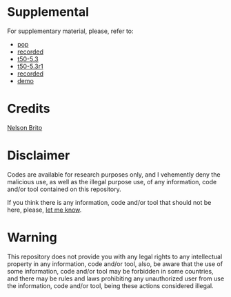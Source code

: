 # Supplemental
For supplementary material, please, refer to:
* [pop](https://github.com/nbrito/research/tree/master/pop)
* [recorded](https://www.youtube.com/watch?v=hT6y6FduIFY?t=3484)
* [t50-5.3](https://github.com/nbrito/source/tree/master/c/t50/5.3)
* [t50-5.3r1](https://github.com/nbrito/source/tree/master/c/t50/5.3r1)
* [recorded](https://www.youtube.com/watch?v=hT6y6FduIFY)
* [demo](https://www.youtube.com/watch?v=e1KaL15Br4Y)

# Credits
[Nelson Brito](mailto:nbrito@sekure.org)

# Disclaimer
Codes are available for research purposes only, and I vehemently deny the malicious use, as well as the illegal purpose use, of any information, code and/or tool contained on this repository.

If you think there is any information, code and/or tool that should not be here, please, [let me know](mailto:nbrito@sekure.org).

# Warning
This repository does not provide you with any legal rights to any intellectual property in any information, code and/or tool, also, be aware that the use of some information, code and/or tool may be forbidden in some countries, and there may be rules and laws prohibiting any unauthorized user from use the information, code and/or tool, being these actions considered illegal.

